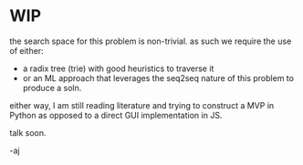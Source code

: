 # WIP

the search space for this problem is non-trivial. as such we require the use of either:
- a radix tree (trie) with good heuristics to traverse it
- or an ML approach that leverages the seq2seq nature of this problem to produce a soln.

either way, I am still reading literature and trying to construct a MVP in Python as opposed to a direct GUI implementation in JS.

talk soon.

-aj
